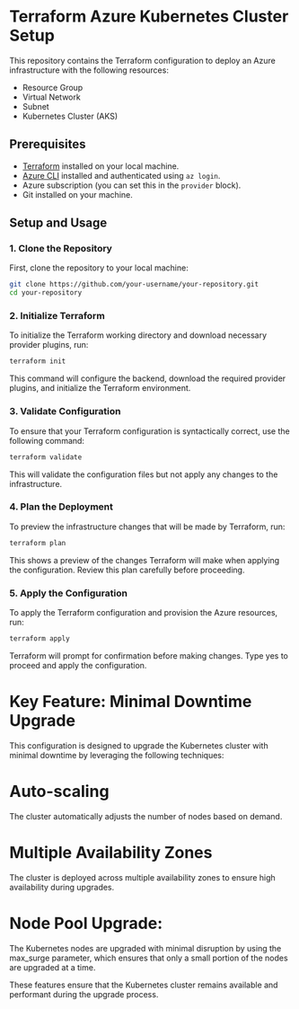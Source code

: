# Terraform Azure Kubernetes Cluster Setup

This repository contains the Terraform configuration to deploy an Azure infrastructure with the following resources:

- Resource Group
- Virtual Network
- Subnet
- Kubernetes Cluster (AKS)

## Prerequisites

- [Terraform](https://www.terraform.io/downloads.html) installed on your local machine.
- [Azure CLI](https://docs.microsoft.com/en-us/cli/azure/install-azure-cli) installed and authenticated using `az login`.
- Azure subscription (you can set this in the `provider` block).
- Git installed on your machine.

## Setup and Usage

### 1. Clone the Repository
First, clone the repository to your local machine:

```bash
git clone https://github.com/your-username/your-repository.git
cd your-repository
```
### 2. Initialize Terraform
To initialize the Terraform working directory and download necessary provider plugins, run:

```bash
terraform init
```
This command will configure the backend, download the required provider plugins, and initialize the Terraform environment.

### 3. Validate Configuration
To ensure that your Terraform configuration is syntactically correct, use the following command:

```bash
terraform validate
```
This will validate the configuration files but not apply any changes to the infrastructure.

### 4. Plan the Deployment
To preview the infrastructure changes that will be made by Terraform, run:
```bash
terraform plan
```
This shows a preview of the changes Terraform will make when applying the configuration. Review this plan carefully before proceeding.

### 5. Apply the Configuration
To apply the Terraform configuration and provision the Azure resources, run:
```bash
terraform apply
```
Terraform will prompt for confirmation before making changes. Type yes to proceed and apply the configuration.

# Key Feature: Minimal Downtime Upgrade
This configuration is designed to upgrade the Kubernetes cluster with minimal downtime by leveraging the following techniques:
# Auto-scaling
The cluster automatically adjusts the number of nodes based on demand.
# Multiple Availability Zones
The cluster is deployed across multiple availability zones to ensure high availability during upgrades.
# Node Pool Upgrade: 
The Kubernetes nodes are upgraded with minimal disruption by using the max_surge parameter, which ensures that only a small portion of the nodes are upgraded at a time.

These features ensure that the Kubernetes cluster remains available and performant during the upgrade process.
